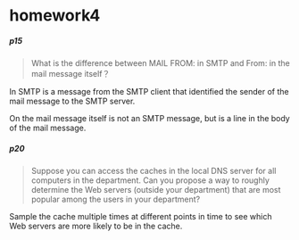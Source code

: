 # homework4

##### p15

> What is the difference between MAIL FROM: in SMTP and From: in the  mail message itself？

 In SMTP is a message from the SMTP client that identified the sender of the mail message to the SMTP server. 

On the mail message itself is not an SMTP message, but is  a line in the body of the mail message.

##### p20

> Suppose you can access the caches in the local DNS server for all computers in the department. Can you propose a way to roughly determine the Web servers (outside your department) that are most popular among the users in your department?

Sample the cache multiple times at different points in time to see which Web servers are more likely to be in the cache.  